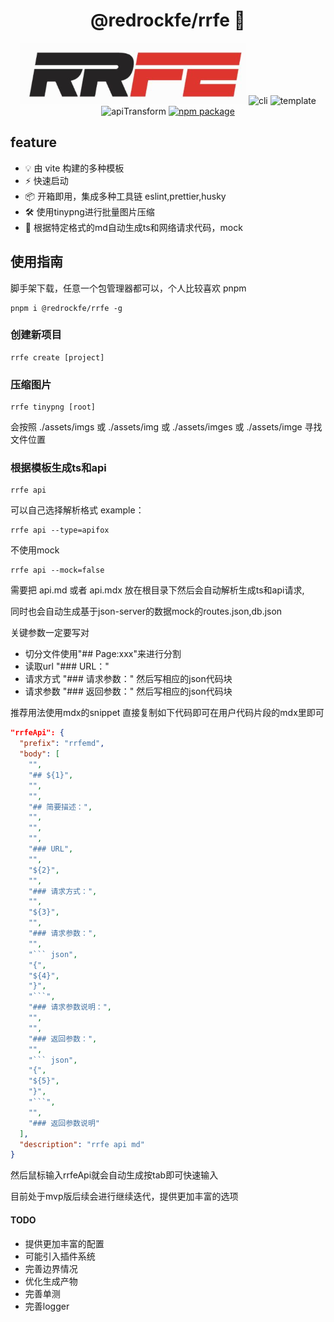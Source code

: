 <p align="center">
    <h1 align="center">@redrockfe/rrfe 🚀</h1>
</p>
<p align="center">
    <img src="./assets/logo.png" alt="logo" />
    <img src="https://img.shields.io/badge/utils-redrock-red?labelColor=gray&style=flat" alt="cli" />
    <img src="https://img.shields.io/badge/template-vite-green?labelColor=gray&style=flat" alt="template" />
    <img src="https://img.shields.io/badge/md-apiTransform-blue?labelColor=gray&style=flat" alt="apiTransform" />
    <a href="https://www.npmjs.com/package/@redrockfe/rrfe"><img src=https://img.shields.io/npm/v/@redrockfe/rrfe.svg  alt="npm package"></a>
</p>

## feature

- 💡 由 vite 构建的多种模板
- ⚡️ 快速启动
- 📦 开箱即用，集成多种工具链 eslint,prettier,husky
- 🛠️ 使用tinypng进行批量图片压缩
- 🚀 根据特定格式的md自动生成ts和网络请求代码，mock 


## 使用指南

脚手架下载，任意一个包管理器都可以，个人比较喜欢 pnpm

```shell
pnpm i @redrockfe/rrfe -g
```

### 创建新项目

```shell
rrfe create [project]
```
### 压缩图片

```shell
rrfe tinypng [root]
```

会按照 ./assets/imgs 或 ./assets/img 或 ./assets/imges 或 ./assets/imge 寻找文件位置

### 根据模板生成ts和api

```shell
rrfe api 
```

可以自己选择解析格式
example：

```shell
rrfe api --type=apifox
```

不使用mock

``` shell
rrfe api --mock=false
```

需要把 api.md 或者 api.mdx 放在根目录下然后会自动解析生成ts和api请求,

同时也会自动生成基于json-server的数据mock的routes.json,db.json

关键参数一定要写对

- 切分文件使用"## Page:xxx"来进行分割
- 读取url "### URL："
- 请求方式 "### 请求参数：" 然后写相应的json代码块
- 请求参数 "### 返回参数：" 然后写相应的json代码块

推荐用法使用mdx的snippet
直接复制如下代码即可在用户代码片段的mdx里即可

``` json
"rrfeApi": {
  "prefix": "rrfemd",
  "body": [
    "",
    "## ${1}",
    "",
    "",
    "## 简要描述：",
    "",
    "",
    "",
    "### URL",
    "",
    "${2}",
    "",
    "### 请求方式：",
    "",
    "${3}",
    "",
    "### 请求参数：",
    "",
    "``` json",
    "{",
    "${4}",
    "}",
    "```",
    "### 请求参数说明：",
    "",
    "",
    "### 返回参数：",
    "",
    "``` json",
    "{",
    "${5}",
    "}",
    "```",
    "",
    "### 返回参数说明"
  ],
  "description": "rrfe api md"
}
```
然后鼠标输入rrfeApi就会自动生成按tab即可快速输入

目前处于mvp版后续会进行继续迭代，提供更加丰富的选项

#### TODO

- 提供更加丰富的配置
- 可能引入插件系统
- 完善边界情况
- 优化生成产物
- 完善单测
- 完善logger